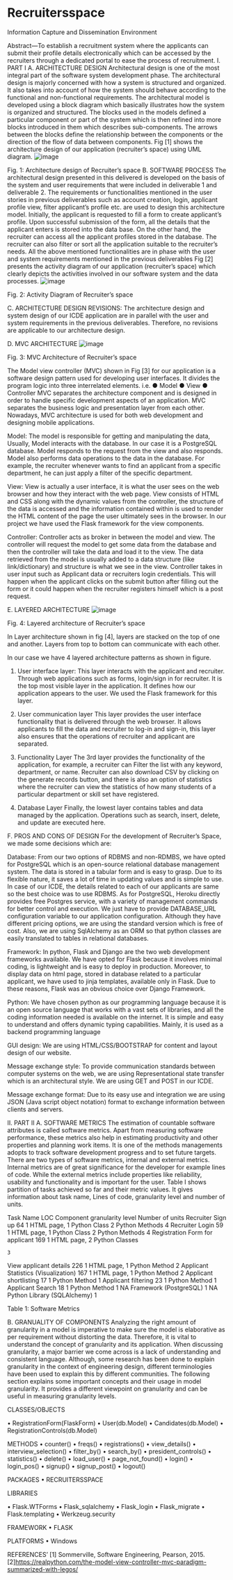 # Recruitersspace
Information Capture and Dissemination Environment

Abstract—To establish a recruitment system where the applicants can submit their profile details electronically which can be accessed by the recruiters through a dedicated portal to ease the process of recruitment.
I.	PART I
A.	ARCHITECTURE DESIGN
Architectural design is one of the most integral part of the software system development phase. The architectural design is majorly concerned with how a system is structured and organized. It also takes into account of how the system should behave according to the functional and non-functional requirements.
The architectural model is developed using a block diagram which basically illustrates how the system is organized and structured. The blocks used in the models defined a particular component or part of the system which is then refined into more blocks introduced in them which describes sub-components. The arrows between the blocks define the relationship between the components or the direction of the flow of data between components.
Fig [1] shows the architecture design of our application (recruiter’s space) using UML diagram. 
 ![image](https://user-images.githubusercontent.com/64001052/148626663-0ec4f8fb-478f-4245-98d5-db74fa47dd29.png)


Fig. 1: Architecture design of Recruiter’s space
B.	SOFTWARE PROCESS
The architectural design presented in this delivered is developed on the basis of the system and user requirements that were included in deliverable 1 and deliverable 2. The requirements or functionalities mentioned in the user stories in previous deliverables such as account creation, login, applicant profile view, filter applicant’s profile etc. are used to design this architecture model.
Initially, the applicant is requested to fill a form to create applicant’s profile. Upon successful submission of the form, all the details that the applicant enters is stored into the data base. On the other hand, the recruiter can access all the applicant profiles stored in the database. The recruiter can also filter or sort all the application suitable to the recruiter’s needs. All the above mentioned functionalities are in phase with the user and system requirements mentioned in the previous deliverables
Fig [2] presents the activity diagram of our application (recruiter’s space) which clearly depicts the activities involved in our software system and the data processes.
![image](https://user-images.githubusercontent.com/64001052/148626677-a8bb0d54-3f8c-448a-ad5c-dd8da42577a7.png)

 
Fig. 2: Activity Diagram of Recruiter’s space


C.	ARCHITECTURE DESIGN REVISIONS:
The architecture design and system design of our ICDE application are in parallel with the user and system requirements in the previous deliverables. Therefore, no revisions are applicable to our architecture design.

D.	MVC ARCHITECTURE
 ![image](https://user-images.githubusercontent.com/64001052/148626688-701754d4-6b3e-4b3a-9800-5ff6b51547d2.png)

Fig. 3: MVC Architecture of Recruiter’s space

The Model view controller (MVC) shown in Fig [3] for our application is a software design pattern used for developing user interfaces. It divides the program logic into three interrelated elements. i.e.
●	Model
●	View
●	Controller
MVC separates the architecture component and is designed in order to handle specific development aspects of an application. MVC separates the business logic and presentation layer from each other. Nowadays, MVC architecture is used for both web development and designing mobile applications.

Model:
The model is responsible for getting and manipulating the data, Usually, Model interacts with the database. In our case it is a PostgreSQL database. Model responds to the request from the view and also responds. Model also performs data operations to the data in the database. For example, the recruiter whenever wants to find an applicant from a specific department, he can just apply a filter of the specific department.




View:
View is actually a user interface, it is what the user sees on the web browser and how they interact with the web page. View consists of HTML and CSS along with the dynamic values from the controller, the structure of the data is accessed and the information contained within is used to render the HTML content of the page the user ultimately sees in the browser. In our project we have used the Flask framework for the view components.

Controller:
Controller acts as broker in between the model and view. The controller will request the model to get some data from the database and then the controller will take the data and load it to the view. The data retrieved from the model is usually added to a data structure (like link/dictionary) and structure is what we see in the view. 
Controller takes in user input such as Applicant data or recruiters login credentials. This will happen when the applicant clicks on the submit button after filling out the form or it could happen when the recruiter registers himself which is a post request. 

E.	LAYERED ARCHITECTURE
 ![image](https://user-images.githubusercontent.com/64001052/148626707-d6ce7bea-1ec7-419a-a259-000d31099054.png)

Fig. 4: Layered architecture of Recruiter’s space

In Layer architecture shown in fig [4], layers are stacked on the top of one and another. Layers from top to bottom can communicate with each other. 

In our case we have 4 layered architecture patterns as shown in figure.

1.	User interface layer:
This layer interacts with the applicant and recruiter. Through web applications such as forms, login/sign in for recruiter. It is the top most visible layer in the application. It defines how our application appears to the user. We used the Flask framework for this layer.



2.	User communication layer 
This layer provides the user interface functionality that is delivered through the web browser. It allows applicants to fill the data and recruiter to log-in and sign-in, this layer also ensures that the operations of recruiter and applicant are separated. 

3.	Functionality Layer 
The 3rd layer provides the functionality of the application, for example, a recruiter can Filter the list with any keyword, department, or name. Recruiter can also download CSV by clicking on the generate records button, and there is also an option of statistics where the recruiter can view the statistics of how many students of a particular department or skill set have registered.

4.	Database Layer
Finally, the lowest layer contains tables and data managed by the application. Operations such as search, insert, delete, and update are executed here.

F.	PROS AND CONS OF DESIGN
For the development of Recruiter’s Space, we made some decisions which are:

Database:
From our two options of RDBMS and non-RDMBS, we have opted for PostgreSQL which is an open-source relational database management system. The data is stored in a tabular form and is easy to grasp. Due to its flexible nature, it saves a lot of time in updating values and is simple to use. In case of our ICDE, the details related to each of our applicants are same so the best choice was to use RDBMS. As for PostgreSQL, Heroku directly provides free Postgres service, with a variety of management commands for better control and execution. We just have to provide DATABASE_URL configuration variable to our application configuration. Although they have different pricing options, we are using the standard version which is free of cost.
Also, we are using SqlAlchemy as an ORM so that python classes are easily translated to tables in relational databases.

Framework:
In python, Flask and Django are the two web development frameworks available. We have opted for Flask because it involves minimal coding, is lightweight and is easy to deploy in production. Moreover, to display data on html page, stored in database related to a particular applicant, we have used to jinja templates, available only in Flask. Due to these reasons, Flask was an obvious choice over Django Framework.






Python:
We have chosen python as our programming language because it is an open source language that works with a vast sets of libraries, and all the coding information needed is available on the internet. It is simple and easy to understand and offers dynamic typing capabilities. Mainly, it is used as a backend programming language 

GUI design:
We are using HTML/CSS/BOOTSTRAP for content and layout design of our website.

Message exchange style:
To provide communication standards between computer systems on the web, we are using Representational state transfer which is an architectural style.
We are using GET and POST in our ICDE.

Message exchange format:
Due to its easy use and integration we are using JSON (Java script object notation) format to exchange information between clients and servers.

II.	PART II
A.	SOFTWARE METRICS
The estimation of countable software attributes is called software metrics. Apart from measuring software performance, these metrics also help in estimating productivity and other properties and planning work items. It is one of the methods managements adopts to track software development progress and to set future targets. There are two types of software metrics, internal and external metrics. Internal metrics are of great significance for the developer for example lines of code. While the external metrics include properties like reliability, usability and functionality and is important for the user. Table I shows partition of tasks achieved so far and their metric values. It gives information about task name, Lines of code, granularity level and number of units.

Task Name	LOC	Component granularity level	Number of units
Recruiter Sign up	64	1 HTML page, 
1 Python Class
2 Python Methods	4
Recruiter Login	59	1 HTML page,
1 Python Class
2 Python Methods	4
Registration Form for applicant	169	1 HTML page,
2 Python Classes


	3
View applicant details	226	1 HTML page,
1 Python Method	2
Applicant Statistics (Visualization)	167	1 HTML page,
1 Python Method	2
Applicant shortlisting	17	1 Python Method 	1
Applicant filtering	23	1 Python Method	1
Applicant Search 	18	1 Python Method	1
	NA	Framework
(PostgreSQL)	1
	NA	Python Library
(SQLAlchemy)
	1

Table 1: Software Metrics

B.	GRANUALITY OF COMPONENTS
Analyzing the right amount of granularity in a model is imperative to make sure the model is elaborative as per requirement without distorting the data. Therefore, it is vital to understand the concept of granularity and its application. When discussing granularity, a major barrier we come across is a lack of understanding and consistent language. Although, some research has been done to explain granularity in the context of engineering design, different terminologies have been used to explain this by different communities. The following section explains some important concepts and their usage in model granularity. It provides a different viewpoint on granularity and can be useful in measuring granularity levels.


CLASSES/OBJECTS

•	RegistrationForm(FlaskForm)
•	User(db.Model)
•	Candidates(db.Model)
•	RegistrationControls(db.Model)

METHODS
•	counter()
•	freqs()
•	registrations()
•	view_details()
•	interview_selection()
•	filter_by()
•	search_by()
•	president_controls()
•	statistics()
•	delete()
•	load_user()
•	page_not_found()
•	login()
•	login_pos()
•	signup()
•	signup_post()
•	logout()

PACKAGES
•	RECRUITERSSPACE

LIBRARIES

•	Flask.WTForms
•	Flask_sqlalchemy
•	Flask_login
•	Flask_migrate
•	Flask.templating
•	Werkzeug.security


FRAMEWORK
•	FLASK

PLATFORMS
•	Windows

REFERENCES’
[1] Sommerville, Software Engineering, Pearson, 2015.
[2]https://realpython.com/the-model-view-controller-mvc-paradigm-summarized-with-legos/






 
